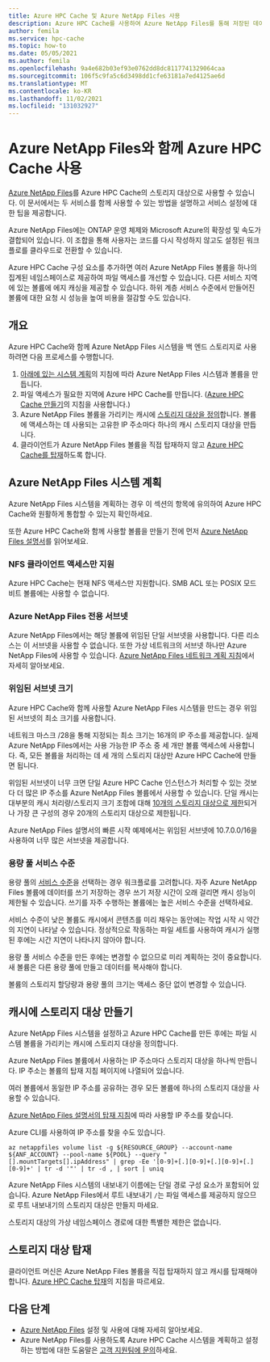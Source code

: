 ```yaml
---
title: Azure HPC Cache 및 Azure NetApp Files 사용
description: Azure HPC Cache를 사용하여 Azure NetApp Files를 통해 저장된 데이터에 대한 액세스를 개선하는 방법을 설명합니다.
author: femila
ms.service: hpc-cache
ms.topic: how-to
ms.date: 05/05/2021
ms.author: femila
ms.openlocfilehash: 9a4e682b03ef93e0762dd8dc8117741329064caa
ms.sourcegitcommit: 106f5c9fa5c6d3498dd1cfe63181a7ed4125ae6d
ms.translationtype: MT
ms.contentlocale: ko-KR
ms.lasthandoff: 11/02/2021
ms.locfileid: "131032927"
---
```

# <a name="use-azure-hpc-cache-with-azure-netapp-files"></a>Azure NetApp Files와 함께 Azure HPC Cache 사용

[Azure NetApp Files](https://azure.microsoft.com/services/netapp/)를 Azure HPC Cache의 스토리지 대상으로 사용할 수 있습니다. 이 문서에서는 두 서비스를 함께 사용할 수 있는 방법을 설명하고 서비스 설정에 대한 팁을 제공합니다.

Azure NetApp Files에는 ONTAP 운영 체제와 Microsoft Azure의 확장성 및 속도가 결합되어 있습니다. 이 조합을 통해 사용자는 코드를 다시 작성하지 않고도 설정된 워크플로를 클라우드로 전환할 수 있습니다.

Azure HPC Cache 구성 요소를 추가하면 여러 Azure NetApp Files 볼륨을 하나의 집계된 네임스페이스로 제공하여 파일 액세스를 개선할 수 있습니다. 다른 서비스 지역에 있는 볼륨에 에지 캐싱을 제공할 수 있습니다. 하위 계층 서비스 수준에서 만들어진 볼륨에 대한 요청 시 성능을 높여 비용을 절감할 수도 있습니다.

## <a name="overview"></a>개요

Azure HPC Cache와 함께 Azure NetApp Files 시스템을 백 엔드 스토리지로 사용하려면 다음 프로세스를 수행합니다.

1. [아래에 있는 시스템 계획](#plan-your-azure-netapp-files-system)의 지침에 따라 Azure NetApp Files 시스템과 볼륨을 만듭니다.
1. 파일 액세스가 필요한 지역에 Azure HPC Cache를 만듭니다. ([Azure HPC Cache 만들기](hpc-cache-create.md)의 지침을 사용합니다.)
1. Azure NetApp Files 볼륨을 가리키는 캐시에 [스토리지 대상을 정의](#create-storage-targets-in-the-cache)합니다. 볼륨에 액세스하는 데 사용되는 고유한 IP 주소마다 하나의 캐시 스토리지 대상을 만듭니다.
1. 클라이언트가 Azure NetApp Files 볼륨을 직접 탑재하지 않고 [Azure HPC Cache를 탑재](#mount-storage-targets)하도록 합니다.

## <a name="plan-your-azure-netapp-files-system"></a>Azure NetApp Files 시스템 계획

Azure NetApp Files 시스템을 계획하는 경우 이 섹션의 항목에 유의하여 Azure HPC Cache와 원활하게 통합할 수 있는지 확인하세요.

또한 Azure HPC Cache와 함께 사용할 볼륨을 만들기 전에 먼저 [Azure NetApp Files 설명서](../azure-netapp-files/index.yml)를 읽어보세요.

### <a name="nfs-client-access-only"></a>NFS 클라이언트 액세스만 지원

Azure HPC Cache는 현재 NFS 액세스만 지원합니다. SMB ACL 또는 POSIX 모드 비트 볼륨에는 사용할 수 없습니다.

### <a name="exclusive-subnet-for-azure-netapp-files"></a>Azure NetApp Files 전용 서브넷

Azure NetApp Files에서는 해당 볼륨에 위임된 단일 서브넷을 사용합니다. 다른 리소스는 이 서브넷을 사용할 수 없습니다. 또한 가상 네트워크의 서브넷 하나만 Azure NetApp Files에 사용할 수 있습니다. [Azure NetApp Files 네트워크 계획 지침](../azure-netapp-files/azure-netapp-files-network-topologies.md)에서 자세히 알아보세요.

### <a name="delegated-subnet-size"></a>위임된 서브넷 크기

Azure HPC Cache와 함께 사용할 Azure NetApp Files 시스템을 만드는 경우 위임된 서브넷의 최소 크기를 사용합니다.

네트워크 마스크 /28을 통해 지정되는 최소 크기는 16개의 IP 주소를 제공합니다. 실제 Azure NetApp Files에서는 사용 가능한 IP 주소 중 세 개만 볼륨 액세스에 사용합니다. 즉, 모든 볼륨을 처리하는 데 세 개의 스토리지 대상만 Azure HPC Cache에 만들면 됩니다.

위임된 서브넷이 너무 크면 단일 Azure HPC Cache 인스턴스가 처리할 수 있는 것보다 더 많은 IP 주소를 Azure NetApp Files 볼륨에서 사용할 수 있습니다. 단일 캐시는 대부분의 캐시 처리량/스토리지 크기 조합에 대해 [10개의 스토리지 대상으로 제한](hpc-cache-add-storage.md#size-your-cache-correctly-to-support-your-storage-targets)되거나 가장 큰 구성의 경우 20개의 스토리지 대상으로 제한됩니다.

Azure NetApp Files 설명서의 빠른 시작 예제에서는 위임된 서브넷에 10.7.0.0/16을 사용하여 너무 많은 서브넷을 제공합니다.

### <a name="capacity-pool-service-level"></a>용량 풀 서비스 수준

용량 풀의 [서비스 수준](../azure-netapp-files/azure-netapp-files-service-levels.md)을 선택하는 경우 워크플로를 고려합니다. 자주 Azure NetApp Files 볼륨에 데이터를 쓰기 저장하는 경우 쓰기 저장 시간이 오래 걸리면 캐시 성능이 제한될 수 있습니다. 쓰기를 자주 수행하는 볼륨에는 높은 서비스 수준을 선택하세요.

서비스 수준이 낮은 볼륨도 캐시에서 콘텐츠를 미리 채우는 동안에는 작업 시작 시 약간의 지연이 나타날 수 있습니다. 정상적으로 작동하는 파일 세트를 사용하여 캐시가 실행된 후에는 시간 지연이 나타나지 않아야 합니다.

용량 풀 서비스 수준을 만든 후에는 변경할 수 없으므로 미리 계획하는 것이 중요합니다. 새 볼륨은 다른 용량 풀에 만들고 데이터를 복사해야 합니다.

볼륨의 스토리지 할당량과 용량 풀의 크기는 액세스 중단 없이 변경할 수 있습니다.

## <a name="create-storage-targets-in-the-cache"></a>캐시에 스토리지 대상 만들기

Azure NetApp Files 시스템을 설정하고 Azure HPC Cache를 만든 후에는 파일 시스템 볼륨을 가리키는 캐시에 스토리지 대상을 정의합니다.

Azure NetApp Files 볼륨에서 사용하는 IP 주소마다 스토리지 대상을 하나씩 만듭니다. IP 주소는 볼륨의 탑재 지침 페이지에 나열되어 있습니다.

여러 볼륨에서 동일한 IP 주소를 공유하는 경우 모든 볼륨에 하나의 스토리지 대상을 사용할 수 있습니다.  

[Azure NetApp Files 설명서의 탑재 지침](../azure-netapp-files/azure-netapp-files-mount-unmount-volumes-for-virtual-machines.md)에 따라 사용할 IP 주소를 찾습니다.

Azure CLI를 사용하여 IP 주소를 찾을 수도 있습니다.

```azurecli
az netappfiles volume list -g ${RESOURCE_GROUP} --account-name ${ANF_ACCOUNT} --pool-name ${POOL} --query "[].mountTargets[].ipAddress" | grep -Ee '[0-9]+[.][0-9]+[.][0-9]+[.][0-9]+' | tr -d '"' | tr -d , | sort | uniq
```

Azure NetApp Files 시스템의 내보내기 이름에는 단일 경로 구성 요소가 포함되어 있습니다. Azure NetApp Files에서 루트 내보내기 ``/``는 파일 액세스를 제공하지 않으므로 루트 내보내기의 스토리지 대상은 만들지 마세요.

스토리지 대상의 가상 네임스페이스 경로에 대한 특별한 제한은 없습니다.

## <a name="mount-storage-targets"></a>스토리지 대상 탑재

클라이언트 머신은 Azure NetApp Files 볼륨을 직접 탑재하지 않고 캐시를 탑재해야 합니다. [Azure HPC Cache 탑재](hpc-cache-mount.md)의 지침을 따르세요.

## <a name="next-steps"></a>다음 단계

* [Azure NetApp Files](../azure-netapp-files/index.yml) 설정 및 사용에 대해 자세히 알아보세요.
* Azure NetApp Files를 사용하도록 Azure HPC Cache 시스템을 계획하고 설정하는 방법에 대한 도움말은 [고객 지원팀에 문의](hpc-cache-support-ticket.md)하세요.
